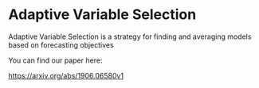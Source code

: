 # Adaptive Variable Selection
Adaptive Variable Selection is a strategy for finding and averaging models based on forecasting objectives

You can find our paper here:

https://arxiv.org/abs/1906.06580v1

